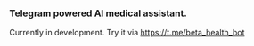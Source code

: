 ### Telegram powered AI medical assistant. 
Currently in development. Try it via https://t.me/beta_health_bot
